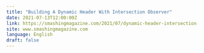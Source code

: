 ```yaml
---
title: "Building A Dynamic Header With Intersection Observer"
date: 2021-07-13T12:00:00Z
link: https://smashingmagazine.com/2021/07/dynamic-header-intersection-observer/?utm_medium=RSS&utm_source=news.12bit.vn
site: www.smashingmagazine.com
language: English
draft: false
---
```

